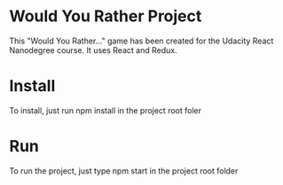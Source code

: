 # Would You Rather Project

This "Would You Rather..." game has been created for the Udacity React Nanodegree course.
It uses React and Redux.

# Install
To install, just run npm install in the project root foler

# Run
To run the project, just type npm start in the project root folder